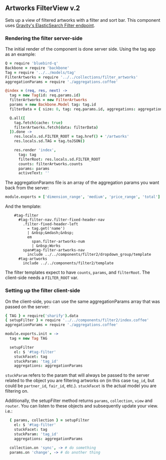 ## Artworks FilterView v.2

Sets up a view of filtered artworks with a filter and sort bar. This component uses [Gravity's ElasticSearch Filter endpoint](https://github.com/artsy/gravity/blob/master/app/api/v1/filter_endpoint.rb).

### Rendering the filter server-side

The initial render of the component is done server side. Using the tag app as an example:

```coffeescript
Q = require 'bluebird-q'
Backbone = require 'backbone'
Tag = require '../../models/tag'
FilterArtworks = require '../../collections/filter_artworks'
aggregationParams = require './aggregations.coffee'

@index = (req, res, next) ->
  tag = new Tag(id: req.params.id)
  filterArtworks = new FilterArtworks
  params = new Backbone.Model tag: tag.id
  filterData = { size: 0, tag: req.params.id, aggregations: aggregationParams }

  Q.all([
    tag.fetch(cache: true)
    filterArtworks.fetch(data: filterData)
  ]).done ->
    res.locals.sd.FILTER_ROOT = tag.href() + '/artworks'
    res.locals.sd.TAG = tag.toJSON()

    res.render 'index',
      tag: tag
      filterRoot: res.locals.sd.FILTER_ROOT
      counts: filterArtworks.counts
      params: params
      activeText: ''
```

The aggregationParams file is an array of the aggregation params you want back from the server:

```coffeescript
module.exports = ['dimension_range', 'medium', 'price_range', 'total']
```

And the template:

```pug
    #tag-filter
      #tag-filter-nav.filter-fixed-header-nav
        .filter-fixed-header-left
          = tag.get('name')
          | &nbsp;&mdash;&nbsp;
          em
            span.filter-artworks-num
            | &nbsp;Works
        span#tag-filter-artworks-nav
          include ../../components/filter2/dropdown_group/template
      #tag-artworks
        include ../../components/filter2/template
```

The filter templates expect to have `counts`, `params`, and `filterRoot`. The client-side needs a `FILTER_ROOT` var.

### Setting up the filter client-side

On the client-side, you can use the same aggregationParams array that was passed on the server:

```coffeescript
{ TAG } = require('sharify').data
{ setupFilter } = require '../../components/filter2/index.coffee'
aggregationParams = require './aggregations.coffee'

module.exports.init = ->
  tag = new Tag TAG

  setupFilter
    el: $ '#tag-filter'
    stuckFacet: tag
    stuckParam: 'tag_id'
    aggregations: aggregationParams

```

`stuckParam` refers to the param that will always be passed to the server related to the object you are filtering artworks on (in this case `tag_id`, but could be `partner_id`, `fair_id`, etc.). `stuckFacet` is the actual model you are filtering on.

Additionally, the setupFilter method returns `params`, `collection`, `view` and `router`. You can listen to these objects and subsequently update your view. i.e.:

```coffeescript
  { params, collection } = setupFilter
    el: $ '#tag-filter'
    stuckFacet: tag
    stuckParam: 'tag_id'
    aggregations: aggregationParams

  collection.on 'sync', -> # do something
  params.on 'change', -> # do another thing

```
